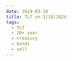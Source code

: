 ```yaml
---
date: 2024-03-18
title: TLT on 3/18/2024
tags: 
  - TLT
  - 20+ year
  - treasury
  - bonds
  - sell
---
```

<div class="post">
<snapshot-grid 
    :reports="['2024/03/15/CTA/TLT', '2024/03/18/CTA/TLT', '2024/03/18/MTP/TLT']"
    chart="2024/03/18/Chart/TLT"
/>
<p>

</p>
<p>

</p>
</div>